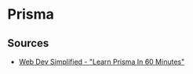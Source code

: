 # Prisma

## Sources
- [Web Dev Simplified - "Learn Prisma In 60 Minutes"](https://www.youtube.com/watch?v=RebA5J-rlwg)
